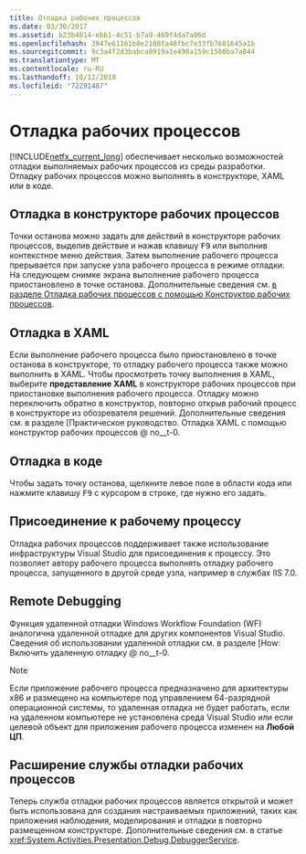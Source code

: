 ```yaml
---
title: Отладка рабочих процессов
ms.date: 03/30/2017
ms.assetid: b23b4814-ebb1-4c51-b7a9-469f4da7a96d
ms.openlocfilehash: 3947e61161b0e2108fa48fbc7e33fb7601645a1b
ms.sourcegitcommit: 9c3a4f2d3babca8919a1e490a159c1500ba7a844
ms.translationtype: MT
ms.contentlocale: ru-RU
ms.lasthandoff: 10/12/2019
ms.locfileid: "72291487"
---
```

# <a name="debugging-workflows"></a>Отладка рабочих процессов

[!INCLUDE[netfx_current_long](../../../includes/netfx-current-long-md.md)] обеспечивает несколько возможностей отладки выполняемых рабочих процессов из среды разработки. Отладку рабочих процессов можно выполнять в конструкторе, XAML или в коде.

## <a name="debugging-in-the-workflow-designer"></a>Отладка в конструкторе рабочих процессов

Точки останова можно задать для действий в конструкторе рабочих процессов, выделив действие и нажав клавишу <kbd>F9</kbd> или выполнив контекстное меню действия. Затем выполнение рабочего процесса прерывается при запуске узла рабочего процесса в режиме отладки. На следующем снимке экрана выполнение рабочего процесса приостановлено в точке останова. Дополнительные сведения см. [в разделе Отладка рабочих процессов с помощью Конструктор рабочих процессов](/visualstudio/workflow-designer/debugging-workflows-with-the-workflow-designer).

## <a name="debugging-in-xaml"></a>Отладка в XAML

Если выполнение рабочего процесса было приостановлено в точке останова в конструкторе, то отладку рабочего процесса также можно выполнить в XAML. Чтобы просмотреть точку выполнения в XAML, выберите **представление XAML** в конструкторе рабочих процессов при приостановке выполнения рабочего процесса. Отладку можно переключить обратно в конструктор, повторно открыв рабочий процесс в конструкторе из обозревателя решений. Дополнительные сведения см. в разделе [Практическое руководство. Отладка XAML с помощью конструктор рабочих процессов @ no__t-0.

## <a name="debugging-in-code"></a>Отладка в коде

Чтобы задать точку останова, щелкните левое поле в области кода или нажмите клавишу <kbd>F9</kbd> с курсором в строке, где нужно его задать.

## <a name="attaching-to-a-workflow-process"></a>Присоединение к рабочему процессу

Отладка рабочих процессов поддерживает также использование инфраструктуры Visual Studio для присоединения к процессу. Это позволяет автору рабочего процесса выполнять отладку рабочего процесса, запущенного в другой среде узла, например в службах IIS 7.0.

## <a name="remote-debugging"></a>Remote Debugging

Функция удаленной отладки Windows Workflow Foundation (WF) аналогична удаленной отладке для других компонентов Visual Studio. Сведения об использовании удаленной отладки см. в разделе [How: Включить удаленную отладку @ no__t-0.

> [!NOTE]
> Если приложение рабочего процесса предназначено для архитектуры x86 и размещено на компьютере под управлением 64-разрядной операционной системы, то удаленная отладка не будет работать, если на удаленном компьютере не установлена среда Visual Studio или если целевой объект для приложения рабочего процесса изменен на **Любой ЦП**.

## <a name="extending-the-workflow-debugging-service"></a>Расширение службы отладки рабочих процессов

Теперь служба отладки рабочих процессов является открытой и может быть использована для создания настраиваемых приложений, таких как приложения наблюдения, моделирования и отладки в повторно размещенном конструкторе. Дополнительные сведения см. в статье <xref:System.Activities.Presentation.Debug.DebuggerService>.
